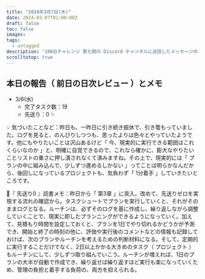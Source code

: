 ```yaml
---
title: "2024年3月7日(木)"
date: 2024-03-07T01:00:00Z
draft: false
toc: false
images:
tags: 
  - untagged
description: '100日チャレンジ 第七期の Discord チャンネルに送信したメッセージのアーカイブ'
scrolltotop: true
---
```


## 本日の報告（ 前日の日次レビュー ）とメモ

- 3/6(水)
  - 完了タスク数：19
  - 先送り：0 ✨

💡 気づいたことなど：昨日も、一昨日に引き続き振休で、引き篭もっていました。ログを見ると、のんびりしつつも、思ったよりは色々とやっていたようです。他にもやりたいことは沢山あるけど「 今、現実的に実行できる範囲はこれくらいなのか 」と、明確に自覚できるので、これなら確かに、膨大なやりたいことリストの重さに押し潰されなくて済みますね。その上で、現実的には「 プランの中に組み込んで、少しずつ進めるしかない 」ってことは明らかなんだから、後回しになっているプロジェクトも、気負わず「 1分着手 」していきたいところです。

🔖『 先送り0 』読書メモ：昨日から「 第3章 」に突入。改めて、先送りゼロを実現する流れの確認から。タスクシュートでプランを実行していくと、それがそのままログとなる。ルーチンは、必ずそのログを基に作成し、繰り返しながら調整していくことで、現実に即したプランニングができるようになっていく。加えて、見積もり時間を設定しておくと、プランを1日でやり切れるかどうかが予測でき、開始と終了の時刻の他に、評価や実行後のコメントなどの情報も記録しておけば、次のプランやルーチンを考えるための判断材料になる。そして、定期的に実行することだけでなく、2日以上かかる大きめのタスク（ プロジェクト ）もルーチンにして、少しずつ取り組んでいこう。ルーチンが増えれば、1日のプランの大半が自動で作成でき、繰り返せば繰り返すほど実行も楽になっていくため、管理の負担と着手する負荷の、両方を抑えられる。
